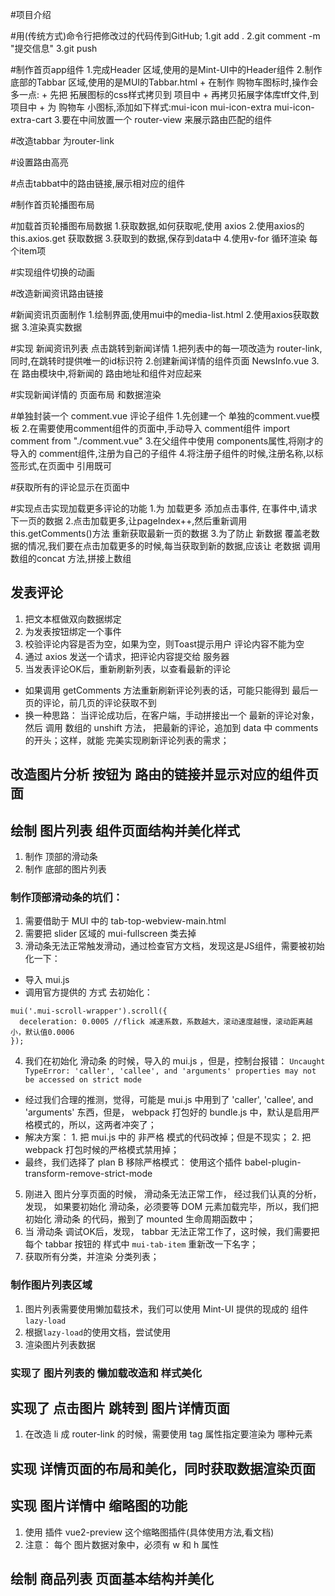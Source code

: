 #项目介绍

#用(传统方式)命令行把修改过的代码传到GitHub;
1.git add .
2.git comment -m "提交信息"
3.git push

#制作首页app组件
1.完成Header 区域,使用的是Mint-UI中的Header组件
2.制作底部的Tabbar 区域,使用的是MUI的Tabbar.html
    + 在制作 购物车图标时,操作会多一点:
    + 先把 拓展图标的css样式拷贝到 项目中
    + 再拷贝拓展字体库tff文件,到项目中
    + 为 购物车 小图标,添加如下样式:mui-icon mui-icon-extra mui-icon-extra-cart
3.要在中间放置一个 router-view 来展示路由匹配的组件

#改造tabbar 为router-link

#设置路由高亮

#点击tabbat中的路由链接,展示相对应的组件

#制作首页轮播图布局

#加载首页轮播图布局数据
1.获取数据,如何获取呢,使用 axios
2.使用axios的this.axios.get 获取数据
3.获取到的数据,保存到data中
4.使用v-for 循环渲染 每个item项

#实现组件切换的动画


#改造新闻资讯路由链接

#新闻资讯页面制作
1.绘制界面,使用mui中的media-list.html
2.使用axios获取数据
3.渲染真实数据

#实现 新闻资讯列表 点击跳转到新闻详情
1.把列表中的每一项改造为 router-link,同时,在跳转时提供唯一的id标识符
2.创建新闻详情的组件页面 NewsInfo.vue
3.在 路由模块中,将新闻的 路由地址和组件对应起来

#实现新闻详情的 页面布局 和数据渲染

#单独封装一个 comment.vue 评论子组件
1.先创建一个 单独的comment.vue模板
2.在需要使用comment组件的页面中,手动导入 comment组件
  import comment from "./comment.vue"
3.在父组件中使用 components属性,将刚才的导入的 comment组件,注册为自己的子组件
4.将注册子组件的时候,注册名称,以标签形式,在页面中 引用既可

#获取所有的评论显示在页面中



#实现点击实现加载更多评论的功能
1.为 加载更多 添加点击事件, 在事件中,请求下一页的数据
2.点击加载更多,让pageIndex++,然后重新调用this.getComments()方法 重新获取最新一页的数据
3.为了防止 新数据 覆盖老数据的情况,我们要在点击加载更多的时候,每当获取到新的数据,应该让 老数据
调用 数组的concat 方法,拼接上数组

## 发表评论
1. 把文本框做双向数据绑定
2. 为发表按钮绑定一个事件
3. 校验评论内容是否为空，如果为空，则Toast提示用户 评论内容不能为空
4. 通过 axios 发送一个请求，把评论内容提交给 服务器
5. 当发表评论OK后，重新刷新列表，以查看最新的评论
 + 如果调用 getComments 方法重新刷新评论列表的话，可能只能得到 最后一页的评论，前几页的评论获取不到
 + 换一种思路： 当评论成功后，在客户端，手动拼接出一个 最新的评论对象，然后 调用 数组的 unshift 方法， 把最新的评论，追加到  data 中 comments 的开头；这样，就能 完美实现刷新评论列表的需求；

## 改造图片分析 按钮为 路由的链接并显示对应的组件页面

## 绘制 图片列表 组件页面结构并美化样式
 1. 制作 顶部的滑动条
 2. 制作 底部的图片列表
### 制作顶部滑动条的坑们：
 1. 需要借助于 MUI 中的 tab-top-webview-main.html 
 2. 需要把 slider 区域的 mui-fullscreen 类去掉
 3. 滑动条无法正常触发滑动，通过检查官方文档，发现这是JS组件，需要被初始化一下：
  + 导入 mui.js 
  + 调用官方提供的 方式 去初始化：
  ```
  mui('.mui-scroll-wrapper').scroll({
    deceleration: 0.0005 //flick 减速系数，系数越大，滚动速度越慢，滚动距离越小，默认值0.0006
  });
  ```
 4. 我们在初始化 滑动条 的时候，导入的 mui.js ，但是，控制台报错： `Uncaught TypeError: 'caller', 'callee', and 'arguments' properties may not be accessed on strict mode`
  + 经过我们合理的推测，觉得，可能是 mui.js 中用到了 'caller', 'callee', and 'arguments' 东西，但是， webpack 打包好的 bundle.js 中，默认是启用严格模式的，所以，这两者冲突了；
  + 解决方案： 1. 把 mui.js 中的 非严格 模式的代码改掉；但是不现实； 2. 把 webpack 打包时候的严格模式禁用掉；
  + 最终，我们选择了 plan B  移除严格模式： 使用这个插件 babel-plugin-transform-remove-strict-mode
 5. 刚进入 图片分享页面的时候， 滑动条无法正常工作， 经过我们认真的分析，发现， 如果要初始化 滑动条，必须要等 DOM 元素加载完毕，所以，我们把 初始化 滑动条 的代码，搬到了 mounted 生命周期函数中；
 6. 当 滑动条 调试OK后，发现， tabbar 无法正常工作了，这时候，我们需要把 每个 tabbar 按钮的 样式中  `mui-tab-item` 重新改一下名字；
 7. 获取所有分类，并渲染 分类列表；

### 制作图片列表区域
1. 图片列表需要使用懒加载技术，我们可以使用 Mint-UI 提供的现成的 组件 `lazy-load`
2. 根据`lazy-load`的使用文档，尝试使用
3. 渲染图片列表数据

### 实现了 图片列表的 懒加载改造和 样式美化

## 实现了 点击图片 跳转到 图片详情页面
1. 在改造 li 成 router-link 的时候，需要使用 tag 属性指定要渲染为 哪种元素

## 实现 详情页面的布局和美化，同时获取数据渲染页面

## 实现 图片详情中 缩略图的功能
1. 使用 插件 vue2-preview 这个缩略图插件(具体使用方法,看文档)
2. 注意： 每个 图片数据对象中，必须有 w 和 h 属性

## 绘制 商品列表 页面基本结构并美化